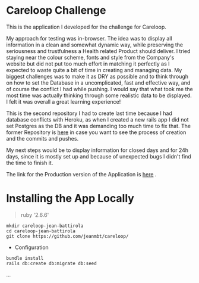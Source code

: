 
# Careloop Challenge

This is the application I developed for the challenge for Careloop.

My approach for testing was in-browser.
The idea was to display all information in a clean and somewhat dynamic way, while preserving the seriousness and trustfulness a Health related Product should deliver.
I tried staying near the colour scheme, fonts and style from the Company's website but did not put too much effort in matching it perfectly as I expected to waste quite a bit of time in creating and managing data. 
My biggest challenges was to make it as DRY as possible and to think through on how to set the Database in a uncomplicated, fast and effective way,  and of course the conflict I had while pushing. 
I would say that what took me the most time was actually thinking through some realistic data to be displayed. 
I felt it was overall a great learning experience!

This is the second repository I had to create last time because I had database conflicts with Heroku, as when I created a new rails app I did not set Postgres as the DB and it was demanding too much time to fix that.
The former Repository is [here](https://github.com/jeanmbt/careloop-challenge) in case you want to see the process of creation and the commits and pushes.

My next steps would be to display information for closed days and for 24h days, since it is mostly set up and because of unexpected bugs I didn't find the time to finish it.



The link for the Production version of the Application is [here](https://careloop-challenge.herokuapp.com/) .

# Installing the App Locally

> ruby '2.6.6'

```
mkdir careloop-jean-battirola
cd careloop-jean-battirola
git clone https://github.com/jeanmbt/careloop/
```

* Configuration
```
bundle install
rails db:create db:migrate db:seed
```
 ...
